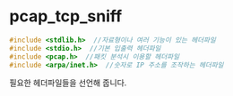 # pcap_tcp_sniff

```c
#include <stdlib.h>  //자료형이나 여러 기능이 있는 헤더파일
#include <stdio.h>  //기본 입출력 헤더파일
#include <pcap.h>  //패킷 분석시 이용할 헤더파일
#include <arpa/inet.h>  //숫자로 IP 주소를 조작하는 헤더파일
```
필요한 헤더파일들을 선언해 줍니다.

